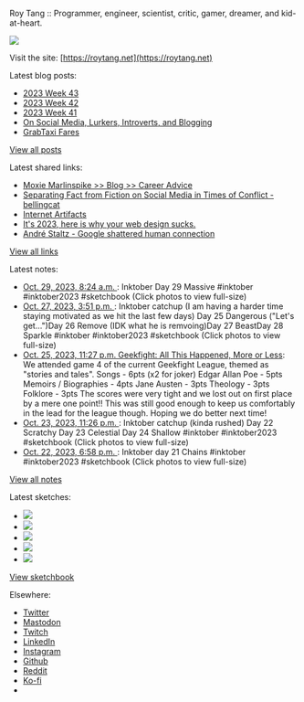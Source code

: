 Roy Tang :: Programmer, engineer, scientist, critic, gamer, dreamer, and kid-at-heart.

![](https://roytang.net/static/img/profile.jpg)

Visit the site: [https://roytang.net](https://roytang.net)

Latest blog posts:

- [2023 Week 43](https://roytang.net/2023/10/2023-week-43/)
- [2023 Week 42](https://roytang.net/2023/10/2023-week-42/)
- [2023 Week 41](https://roytang.net/2023/10/2023-week-41/)
- [On Social Media, Lurkers, Introverts, and Blogging](https://roytang.net/2023/10/social-media-lurkers-introverts-blogging/)
- [GrabTaxi Fares](https://roytang.net/2023/10/grabtaxi/)

[View all posts](https://roytang.net/blog)

Latest shared links:

- [Moxie Marlinspike &gt;&gt; Blog &gt;&gt; Career Advice](https://roytang.net/2023/10/437f642305850099cb4c2fad4e239947/)
- [Separating Fact from Fiction on Social Media in Times of Conflict - bellingcat](https://roytang.net/2023/10/3ecc8680516b1abb938f340a4cb36cd3/)
- [Internet Artifacts](https://roytang.net/2023/10/e087b824d8e9251430366a8aa51f219d/)
- [It&#x27;s 2023, here is why your web design sucks.](https://roytang.net/2023/10/f4a9d3b0b574371256585c13658da98e/)
- [André Staltz - Google shattered human connection](https://roytang.net/2023/10/2aa653713379a95b3c018f080c0e51eb/)

[View all links](https://roytang.net/links)

Latest notes:

- [Oct. 29, 2023, 8:24 a.m. ](https://roytang.net/2023/10/111315457534348052/): Inktober Day 29 Massive #inktober #inktober2023 #sketchbook (Click photos to view full-size)
- [Oct. 27, 2023, 3:51 p.m. ](https://roytang.net/2023/10/111305889191849140/): Inktober catchup (I am having a harder time staying motivated as we hit the last few days) Day 25 Dangerous (&quot;Let&#x27;s get...&quot;)Day 26 Remove (IDK what he is remvoing)Day 27 BeastDay 28 Sparkle #inktober #inktober2023 #sketchbook (Click photos to view full-size)
- [Oct. 25, 2023, 11:27 p.m. Geekfight: All This Happened, More or Less](https://roytang.net/2023/10/geekfight-league-4/): We attended game 4 of the current Geekfight League, themed as &quot;stories and tales&quot;. Songs - 6pts (x2 for joker) Edgar Allan Poe - 5pts Memoirs / Biographies - 4pts Jane Austen - 3pts Theology - 3pts Folklore - 3pts The scores were very tight and we lost out on first place by a mere one point!! This was still good enough to keep us comfortably in the lead for the league though. Hoping we do better next time!
- [Oct. 23, 2023, 11:26 p.m. ](https://roytang.net/2023/10/111285030475803371/): Inktober catchup (kinda rushed) Day 22 Scratchy Day 23 Celestial Day 24 Shallow #inktober #inktober2023 #sketchbook (Click photos to view full-size)
- [Oct. 22, 2023, 6:58 p.m. ](https://roytang.net/2023/10/111278314224600873/): Inktober day 21 Chains #inktober #inktober2023 #sketchbook (Click photos to view full-size)

[View all notes](https://roytang.net/notes)

Latest sketches:


- ![](https://roytang.net/media/cache/3c/7d/3c7d410c1cd355b7897272dd51e3b61a.jpg)
- ![](https://roytang.net/media/cache/1b/ff/1bff7a7ea5cfe2f7bb3400ab078a005a.jpg)
- ![](https://roytang.net/media/cache/f9/55/f955a4322c59ff84b72ebf57950a26b2.jpg)
- ![](https://roytang.net/media/cache/f5/68/f568651154776f143f80f74efc4e29a3.jpg)
- ![](https://roytang.net/media/cache/d7/6a/d76a53b117d5cf49556b0e233af13c95.jpg)

[View sketchbook](https://roytang.net/albums/sketchbook)


Elsewhere:

- [Twitter](https://twitter.com/roytang)
- [Mastodon](https://indieweb.social/@roytang)
- [Twitch](https://twitch.tv/twitchyroy)
- [LinkedIn](https://www.linkedin.com/in/roytang)
- [Instagram](https://instagram.com/roytang0400)
- [Github](https://github.com/roytang)
- [Reddit](https://reddit.com/u/hungryroy)
- [Ko-fi](https://ko-fi.com/roytang)
- [](mailto:hello@roytang.net)